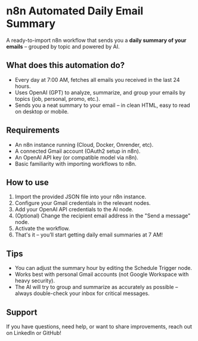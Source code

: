 # n8n Automated Daily Email Summary

A ready-to-import n8n workflow that sends you a **daily summary of your emails** – grouped by topic and powered by AI.

## What does this automation do?
- Every day at 7:00 AM, fetches all emails you received in the last 24 hours.
- Uses OpenAI (GPT) to analyze, summarize, and group your emails by topics (job, personal, promo, etc.).
- Sends you a neat summary to your email – in clean HTML, easy to read on desktop or mobile.

## Requirements
- An n8n instance running (Cloud, Docker, Onrender, etc).
- A connected Gmail account (OAuth2 setup in n8n).
- An OpenAI API key (or compatible model via n8n).
- Basic familiarity with importing workflows to n8n.

## How to use
1. Import the provided JSON file into your n8n instance.
2. Configure your Gmail credentials in the relevant nodes.
3. Add your OpenAI API credentials to the AI node.
4. (Optional) Change the recipient email address in the "Send a message" node.
5. Activate the workflow.
6. That's it – you’ll start getting daily email summaries at 7 AM!

## Tips
- You can adjust the summary hour by editing the Schedule Trigger node.
- Works best with personal Gmail accounts (not Google Workspace with heavy security).
- The AI will try to group and summarize as accurately as possible – always double-check your inbox for critical messages.

## Support
If you have questions, need help, or want to share improvements, reach out on LinkedIn or GitHub!
